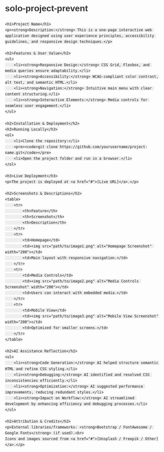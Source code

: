 # solo-project-prevent
<!DOCTYPE html>
<html lang="en">
<head>
    <meta charset="UTF-8">
    <meta name="viewport" content="width=device-width, initial-scale=1.0">
    <title>Project README</title>
    <style>
        body { font-family: Arial, sans-serif; margin: 40px; line-height: 1.6; }
        h1, h2 { color: #333; }
        table { width: 100%; border-collapse: collapse; margin-top: 20px; }
        th, td { border: 1px solid #ddd; padding: 10px; text-align: left; }
        th { background-color: #f4f4f4; }
        code { background: #eee; padding: 3px 6px; border-radius: 4px; }
    </style>
</head>
<body>

    <h1>Project Name</h1>
    <p><strong>Description:</strong> This is a one-page interactive web application designed using user experience principles, accessibility guidelines, and responsive design techniques.</p>

    <h2>Features & User Value</h2>
    <ul>
        <li><strong>Responsive Design:</strong> CSS Grid, Flexbox, and media queries ensure adaptability.</li>
        <li><strong>Accessibility:</strong> WCAG-compliant color contrast, alt text, and semantic HTML.</li>
        <li><strong>Navigation:</strong> Intuitive main menu with clear content structuring.</li>
        <li><strong>Interactive Elements:</strong> Media controls for seamless user engagement.</li>
    </ul>

    <h2>Installation & Deployment</h2>
    <h3>Running Locally</h3>
    <ol>
        <li>Clone the repository:</li>
        <pre><code>git clone https://github.com/yourusername/project-name.git</code></pre>
        <li>Open the project folder and run in a browser.</li>
    </ol>

    <h3>Live Deployment</h3>
    <p>The project is deployed at <a href="#">[Live URL]</a>.</p>

    <h2>Screenshots & Descriptions</h2>
    <table>
        <tr>
            <th>Feature</th>
            <th>Screenshot</th>
            <th>Description</th>
        </tr>
        <tr>
            <td>Homepage</td>
            <td><img src="path/to/image1.png" alt="Homepage Screenshot" width="200"></td>
            <td>Main layout with responsive navigation.</td>
        </tr>
        <tr>
            <td>Media Controls</td>
            <td><img src="path/to/image2.png" alt="Media Controls Screenshot" width="200"></td>
            <td>Users can interact with embedded media.</td>
        </tr>
        <tr>
            <td>Mobile View</td>
            <td><img src="path/to/image3.png" alt="Mobile View Screenshot" width="200"></td>
            <td>Optimized for smaller screens.</td>
        </tr>
    </table>

    <h2>AI Assistance Reflection</h2>
    <ul>
        <li><strong>Code Generation:</strong> AI helped structure semantic HTML and refine CSS styling.</li>
        <li><strong>Debugging:</strong> AI identified and resolved CSS inconsistencies efficiently.</li>
        <li><strong>Optimization:</strong> AI suggested performance improvements, reducing redundant styles.</li>
        <li><strong>Impact on Workflow:</strong> AI streamlined development by enhancing efficiency and debugging processes.</li>
    </ul>

    <h2>Attribution & Credits</h2>
    <p>External libraries/frameworks: <strong>Bootstrap / FontAwesome / Google Fonts</strong> (if used).<br>
    Icons and images sourced from <a href="#">[Unsplash / Freepik / Other]</a>.</p>

</body>
</html>


